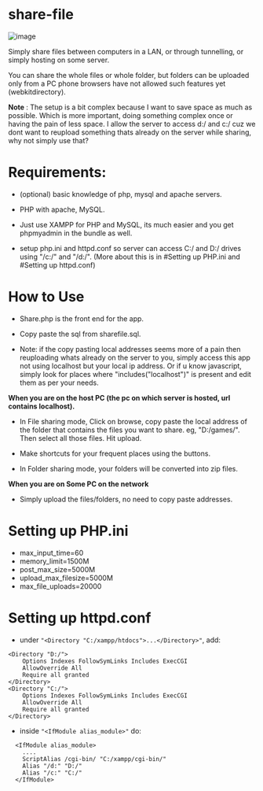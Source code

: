 # share-file

![image](https://user-images.githubusercontent.com/33609172/176454983-b5a8aa79-4021-4ce3-8f11-acb38e3f6784.png)

Simply share files between computers in a LAN, or through tunnelling, or simply hosting on some server.

You can share the whole files or whole folder, but folders can be uploaded only from a PC phone browsers have not allowed such features yet (webkitdirectory).

**Note** : The setup is a bit complex because I want to save space as much as possible. Which is more important, doing something complex once or having the pain of less space.
I allow the server to access d:/ and c:/ cuz we dont want to reupload something thats already on the server while sharing, why not simply use that?

# Requirements:

- (optional) basic knowledge of php, mysql and apache servers.

- PHP with apache, MySQL. 

- Just use XAMPP for PHP and MySQL, its much easier and you get phpmyadmin in the bundle as well.

- setup php.ini and httpd.conf so server can access C:/ and D:/ drives using "/c:/" and "/d:/". (More about this is in #Setting up PHP.ini and #Setting up httpd.conf)

# How to Use

- Share.php is the front end for the app.

- Copy paste the sql from sharefile.sql.

- Note: if the copy pasting local addresses seems more of a pain then reuploading whats already on the server to you, simply access this app not using localhost but your local ip address. Or if u know javascript, simply look for places where "includes("localhost")" is present and edit them as per your needs.

**When you are on the host PC (the pc on which server is hosted, url contains localhost).**

- In File sharing mode, Click on browse, copy paste the local address of the folder that contains the files you want to share. eg, "D:/games/". Then select all those files. Hit upload.

- Make shortcuts for your frequent places using the buttons.

- In Folder sharing mode, your folders will be converted into zip files.

**When you are on Some PC on the network**

- Simply upload the files/folders, no need to copy paste addresses.

# Setting up PHP.ini

- max_input_time=60
- memory_limit=1500M
- post_max_size=5000M
- upload_max_filesize=5000M
- max_file_uploads=20000

# Setting up httpd.conf

- under ```"<Directory "C:/xampp/htdocs">...</Directory>"```, add:
```
<Directory "D:/">
    Options Indexes FollowSymLinks Includes ExecCGI
    AllowOverride All
    Require all granted
</Directory>
<Directory "C:/">
    Options Indexes FollowSymLinks Includes ExecCGI
    AllowOverride All
    Require all granted
</Directory>
```
- inside ```"<IfModule alias_module>"``` do:
  
``` 
  <IfModule alias_module>
    ....
    ScriptAlias /cgi-bin/ "C:/xampp/cgi-bin/"
    Alias "/d:" "D:/"
    Alias "/c:" "C:/"
  </IfModule>
```
